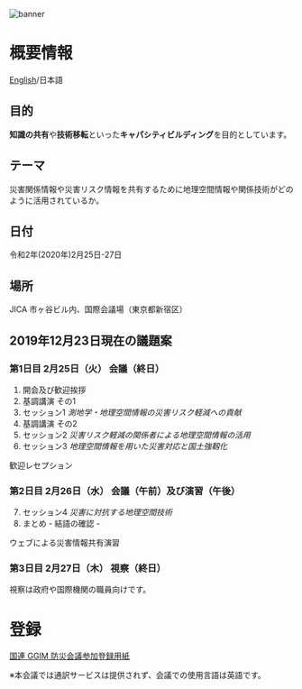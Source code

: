 ![banner](https://ggim-tokyo-2020.github.io/banner.jpg)
# 概要情報
[English](https://ggim-tokyo-2020.github.io)/日本語
## 目的

**知識の共有**や**技術移転**といった**キャパシティビルディング**を目的としています。

## テーマ

災害関係情報や災害リスク情報を共有するために地理空間情報や関係技術がどのように活用されているか。

## 日付

令和2年(2020年)2月25日-27日

## 場所
JICA 市ヶ谷ビル内、国際会議場（東京都新宿区）

## 2019年12月23日現在の議題案
### 第1日目 2月25日（火） 会議（終日）

1. 開会及び歓迎挨拶
2. 基調講演 その1
3. セッション1 *測地学・地理空間情報の災害リスク軽減への貢献*
4. 基調講演 その2
5. セッション2 *災害リスク軽減の関係者による地理空間情報の活用*
6. セッション3 *地理空間情報を用いた災害対応と国土強靱化*

歓迎レセプション

### 第2日目 2月26日（水） 会議（午前）及び演習（午後）

7. セッション4 *災害に対抗する地理空間技術*
8. まとめ - 結語の確認 -

ウェブによる災害情報共有演習

### 第3日目 2月27日（木） 視察（終日）
視察は政府や国際機関の職員向けです。

# 登録
[国連 GGIM 防災会議参加登録用紙](registration_ja.docx)

※本会議では通訳サービスは提供されず、会議での使用言語は英語です。
